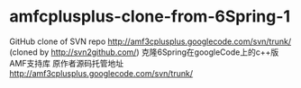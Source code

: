 amfcplusplus-clone-from-6Spring-1
=================================

GitHub clone of SVN repo http://amf3cplusplus.googlecode.com/svn/trunk/ (cloned by http://svn2github.com/)
克隆6Spring在googleCode上的c++版AMF支持库 原作者源码托管地址 http://amf3cplusplus.googlecode.com/svn/trunk/
